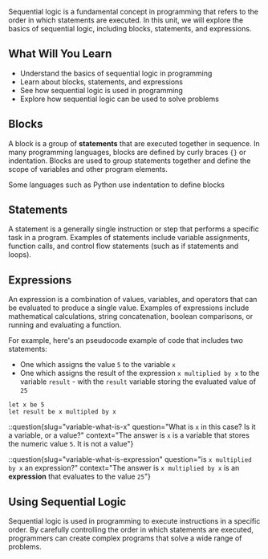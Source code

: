 Sequential logic is a fundamental concept in programming that refers to the order in which statements are executed. In this unit, we will explore the basics of sequential logic, including blocks, statements, and expressions.

## What Will You Learn

- Understand the basics of sequential logic in programming
- Learn about blocks, statements, and expressions
- See how sequential logic is used in programming
- Explore how sequential logic can be used to solve problems

## Blocks

A block is a group of **statements** that are executed together in sequence. In many programming languages, blocks are defined by curly braces `{}` or indentation. Blocks are used to group statements together and define the scope of variables and other program elements.

Some languages such as Python use indentation to define blocks

## Statements

A statement is a generally single instruction or step that performs a specific task in a program. Examples of statements include variable assignments, function calls, and control flow statements (such as if statements and loops).

## Expressions

An expression is a combination of values, variables, and operators that can be evaluated to produce a single value. Examples of expressions include mathematical calculations, string concatenation, boolean comparisons, or running and evaluating a function.

For example, here's an pseudocode example of code that includes two statements:
- One which assigns the value `5` to the variable `x`
- One which assigns the result of the expression `x multiplied by x` to the variable `result` - with the `result` variable storing the evaluated value of `25`

```
let x be 5
let result be x multipled by x
```

::question{slug="variable-what-is-x" question="What is `x` in this case? Is it a variable, or a value?" context="The answer is `x` is a variable that stores the numeric value `5`. It is not a value"}

::question{slug="variable-what-is-expression" question="is `x multiplied by x` an expression?" context="The answer is `x multiplied by x` is an **expression** that evaluates to the value `25`"}


## Using Sequential Logic

Sequential logic is used in programming to execute instructions in a specific order. By carefully controlling the order in which statements are executed, programmers can create complex programs that solve a wide range of problems.